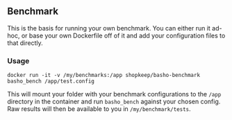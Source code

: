 ## Benchmark

This is the basis for running your own benchmark. You can either run it ad-hoc, or base your own Dockerfile off of it and add your configuration files to that directly.

### Usage

`docker run -it -v /my/benchmarks:/app shopkeep/basho-benchmark basho_bench /app/test.config`

This will mount your folder with your benchmark configurations to the `/app` directory in the container and run `basho_bench` against your chosen config. Raw results will then be available to you in `/my/benchmark/tests`.
